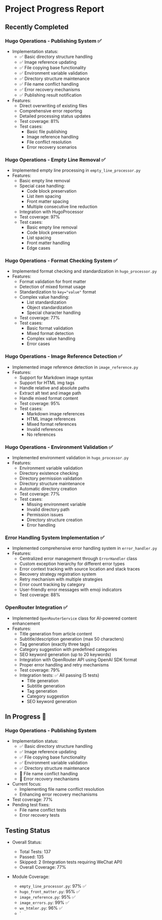 # Project Progress Report

## Recently Completed
### Hugo Operations - Publishing System ✅
- Implementation status:
  - ✅ Basic directory structure handling
  - ✅ Image reference updating
  - ✅ File copying base functionality
  - ✅ Environment variable validation
  - ✅ Directory structure maintenance
  - ✅ File name conflict handling
  - ✅ Error recovery mechanisms
  - ✅ Publishing result notification
- Features:
  - Direct overwriting of existing files
  - Comprehensive error reporting
  - Detailed processing status updates
  - Test coverage: 81%
  - Test cases:
    - Basic file publishing
    - Image reference handling
    - File conflict resolution
    - Error recovery scenarios

### Hugo Operations - Empty Line Removal ✅
- Implemented empty line processing in `empty_line_processor.py`
- Features:
  - Basic empty line removal
  - Special case handling:
    - Code block preservation
    - List item spacing
    - Front matter spacing
    - Multiple consecutive line reduction
  - Integration with HugoProcessor
  - Test coverage: 97%
  - Test cases:
    - Basic empty line removal
    - Code block preservation
    - List spacing
    - Front matter handling
    - Edge cases

### Hugo Operations - Format Checking System ✅
- Implemented format checking and standardization in `hugo_processor.py`
- Features:
  - Format validation for front matter
  - Detection of mixed format usage
  - Standardization to `key="value"` format
  - Complex value handling:
    - List standardization
    - Object standardization
    - Special character handling
  - Test coverage: 77%
  - Test cases:
    - Basic format validation
    - Mixed format detection
    - Complex value handling
    - Error cases

### Hugo Operations - Image Reference Detection ✅
- Implemented image reference detection in `image_reference.py`
- Features:
  - Support for Markdown image syntax
  - Support for HTML img tags
  - Handle relative and absolute paths
  - Extract alt text and image path
  - Handle mixed format content
  - Test coverage: 95%
  - Test cases:
    - Markdown image references
    - HTML image references
    - Mixed format references
    - Invalid references
    - No references

### Hugo Operations - Environment Validation ✅
- Implemented environment validation in `hugo_processor.py`
- Features:
  - Environment variable validation
  - Directory existence checking
  - Directory permission validation
  - Directory structure maintenance
  - Automatic directory creation
  - Test coverage: 77%
  - Test cases:
    - Missing environment variable
    - Invalid directory path
    - Permission issues
    - Directory structure creation
    - Error handling

### Error Handling System Implementation ✅
- Implemented comprehensive error handling system in `error_handler.py`
- Features:
  - Centralized error management through `ErrorHandler` class
  - Custom exception hierarchy for different error types
  - Error context tracking with source location and stack traces
  - Recovery strategy registration system
  - Retry mechanism with multiple strategies
  - Error count tracking by category
  - User-friendly error messages with emoji indicators
  - Test coverage: 88%

### OpenRouter Integration ✅
- Implemented `OpenRouterService` class for AI-powered content enhancement
- Features:
  - Title generation from article content
  - Subtitle/description generation (max 50 characters)
  - Tag generation (exactly three tags)
  - Category suggestion with predefined categories
  - SEO keyword generation (up to 20 keywords)
  - Integration with OpenRouter API using OpenAI SDK format
  - Proper error handling and retry mechanisms
  - Test coverage: 79%
  - Integration tests: ✅ All passing (5 tests)
    - Title generation
    - Subtitle generation
    - Tag generation
    - Category suggestion
    - SEO keyword generation

## In Progress 🚧
### Hugo Operations - Publishing System
- Implementation status:
  - ✅ Basic directory structure handling
  - ✅ Image reference updating
  - ✅ File copying base functionality
  - ✅ Environment variable validation
  - ✅ Directory structure maintenance
  - 🚧 File name conflict handling
  - 🚧 Error recovery mechanisms
- Current focus:
  - Implementing file name conflict resolution
  - Enhancing error recovery mechanisms
- Test coverage: 77%
- Pending test fixes:
  - File name conflict tests
  - Error recovery tests

## Testing Status
- Overall Status:
  - Total Tests: 137
  - Passed: 135
  - Skipped: 2 (Integration tests requiring WeChat API)
  - Overall Coverage: 77%

- Module Coverage:
  - `empty_line_processor.py`: 97% ✅
  - `hugo_front_matter.py`: 95% ✅
  - `image_reference.py`: 95% ✅
  - `image_errors.py`: 99% ✅
  - `wx_htmler.py`: 96% ✅
  - `